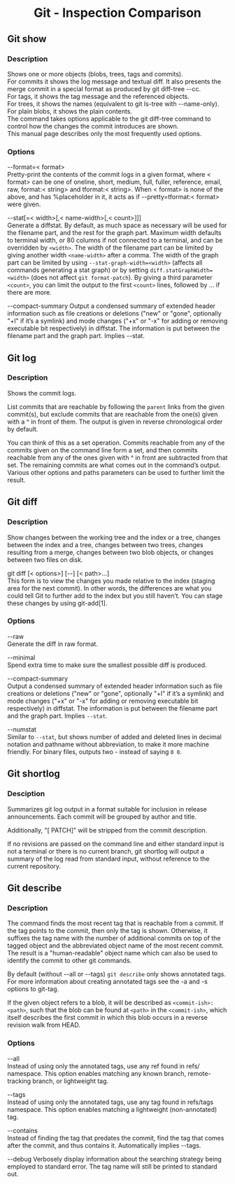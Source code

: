 <link rel="stylesheet" href="../source.css">
<link rel="stylesheet" href="https://cdn.jsdelivr.net/npm/bootstrap-icons@1.5.0/font/bootstrap-icons.css">

<h1 style="text-align:center">Git - Inspection Comparison</h1>

## Git show

### Description
Shows one or more objects (blobs, trees, tags and commits).</br>
For commits it shows the log message and textual diff. It also presents the merge commit in a special format as produced by git diff-tree --cc.</br>
For tags, it shows the tag message and the referenced objects.</br>
For trees, it shows the names (equivalent to git ls-tree with --name-only).</br>
For plain blobs, it shows the plain contents.</br>
The command takes options applicable to the git diff-tree command to control how the changes the commit introduces are shown.</br>
This manual page describes only the most frequently used options.

### Options
<code1>--format=< format></code1></br>
Pretty-print the contents of the commit logs in a given format, where < format> can be one of oneline, short, medium, full, fuller, reference, email, raw, format:< string> and tformat:< string>. When < format> is none of the above, and has %placeholder in it, it acts as if --pretty=tformat:< format> were given.

<code1>--stat[=< width>[,< name-width>[,< count>]]]</code1></br>
Generate a diffstat. By default, as much space as necessary will be used for the filename part, and the rest for the graph part. Maximum width defaults to terminal width, or 80 columns if not connected to a terminal, and can be overridden by `<width>`. The width of the filename part can be limited by giving another width `<name-width>` after a comma. The width of the graph part can be limited by using `--stat-graph-width=<width>` (affects all commands generating a stat graph) or by setting `diff.statGraphWidth=<width>` (does not affect `git format-patch`). By giving a third parameter `<count>`, you can limit the output to the first `<count>` lines, followed by ... if there are more.

--compact-summary
Output a condensed summary of extended header information such as file creations or deletions ("new" or "gone", optionally "+l" if it’s a symlink) and mode changes ("+x" or "-x" for adding or removing executable bit respectively) in diffstat. The information is put between the filename part and the graph part. Implies --stat.

## Git log

### Description
Shows the commit logs.

List commits that are reachable by following the `parent` links from the given commit(s), but exclude commits that are reachable from the one(s) given with a ^ in front of them. The output is given in reverse chronological order by default.

You can think of this as a set operation. Commits reachable from any of the commits given on the command line form a set, and then commits reachable from any of the ones given with ^ in front are subtracted from that set. The remaining commits are what comes out in the command’s output. Various other options and paths parameters can be used to further limit the result.

## Git diff

### Description
Show changes between the working tree and the index or a tree, changes between the index and a tree, changes between two trees, changes resulting from a merge, changes between two blob objects, or changes between two files on disk.

<code1>git diff [< options>] [--] [< path>…​]</code1></br>
This form is to view the changes you made relative to the index (staging area for the next commit). In other words, the differences are what you could tell Git to further add to the index but you still haven’t. You can stage these changes by using git-add[1].

### Options
<code1>--raw</code1></br>
Generate the diff in raw format.

<code1>--minimal</code1></br>
Spend extra time to make sure the smallest possible diff is produced.

<code1>--compact-summary</code1></br>
Output a condensed summary of extended header information such as file creations or deletions ("new" or "gone", optionally "+l" if it’s a symlink) and mode changes ("+x" or "-x" for adding or removing executable bit respectively) in diffstat. The information is put between the filename part and the graph part. Implies `--stat`.

<code1>--numstat</code1></br>
Similar to `--stat`, but shows number of added and deleted lines in decimal notation and pathname without abbreviation, to make it more machine friendly. For binary files, outputs two - instead of saying `0 0`.

## Git shortlog

### Desciption
Summarizes git log output in a format suitable for inclusion in release announcements. Each commit will be grouped by author and title.

Additionally, "[ PATCH]" will be stripped from the commit description.

If no revisions are passed on the command line and either standard input is not a terminal or there is no current branch, git shortlog will output a summary of the log read from standard input, without reference to the current repository.

## Git describe

### Description
The command finds the most recent tag that is reachable from a commit. If the tag points to the commit, then only the tag is shown. Otherwise, it suffixes the tag name with the number of additional commits on top of the tagged object and the abbreviated object name of the most recent commit. The result is a "human-readable" object name which can also be used to identify the commit to other git commands.

By default (without --all or --tags) `git describe` only shows annotated tags. For more information about creating annotated tags see the -a and -s options to git-tag.

If the given object refers to a blob, it will be described as `<commit-ish>:<path>`, such that the blob can be found at `<path>` in the `<commit-ish>`, which itself describes the first commit in which this blob occurs in a reverse revision walk from HEAD.

### Options
<code1>--all</code1></br>
Instead of using only the annotated tags, use any ref found in refs/ namespace. This option enables matching any known branch, remote-tracking branch, or lightweight tag.

<code1>--tags</code1></br>
Instead of using only the annotated tags, use any tag found in refs/tags namespace. This option enables matching a lightweight (non-annotated) tag.

<code1>--contains</code1></br>
Instead of finding the tag that predates the commit, find the tag that comes after the commit, and thus contains it. Automatically implies --tags.

--debug
Verbosely display information about the searching strategy being employed to standard error. The tag name will still be printed to standard out.






